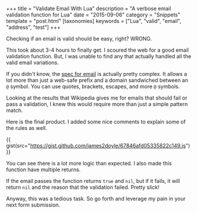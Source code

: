 +++
title = "Validate Email With Lua"
description = "A verbose email validation function for Lua"
date = "2015-09-06"
category = "Snippets"
template = "post.html"
[taxonomies]
keywords = ["Lua", "valid", "email", "address", "test"]
+++

Checking if an email is valid should be easy, right? WRONG.

This took about 3-4 hours to finally get. I scoured the web for a good email validation function. But, I was unable to find any that actually handled all the valid email variations.

If you didn't know, the [spec for email](https://en.wikipedia.org/wiki/Email_address#Examples) is actually pretty complex. It allows a lot more than just a web-safe prefix and a domain sandwiched between an `@` symbol. You can use quotes, brackets, escapes, and more `@` symbols.

Looking at the results that Wikipedia gives me for emails that should fail or pass a validation, I knew this would require more than just a simple pattern match.

Here is the final product. I added some nice comments to explain some of the rules as well.

{{ gist(src="https://gist.github.com/james2doyle/67846afd05335822c149.js") }}

You can see there is a lot more logic than expected. I also made this function have multiple returns.

If the email passes the function returns `true` and `nil`, but if it fails, it will return `nil` and the reason that the validation failed. Pretty slick!

Anyway, this was a tedious task. So go forth and leverage my pain in your next form submission.
